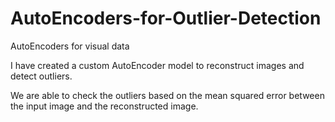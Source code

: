 # AutoEncoders-for-Outlier-Detection
AutoEncoders for visual data

I have created a custom AutoEncoder model to reconstruct images and detect outliers.

We are able to check the outliers based on the mean squared error between the input image and the reconstructed image.
